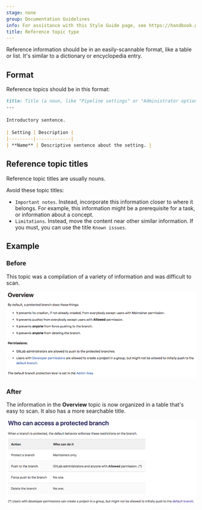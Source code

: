 ```yaml
---
stage: none
group: Documentation Guidelines
info: For assistance with this Style Guide page, see https://handbook.gitlab.com/handbook/product/ux/technical-writing/#assignments-to-other-projects-and-subjects.
title: Reference topic type
---
```


Reference information should be in an easily-scannable format,
like a table or list. It's similar to a dictionary or encyclopedia entry.

## Format

Reference topics should be in this format:

```markdown
title: Title (a noun, like "Pipeline settings" or "Administrator options")
---

Introductory sentence.

| Setting | Description |
|---------|-------------|
| **Name** | Descriptive sentence about the setting. |
```

## Reference topic titles

Reference topic titles are usually nouns.

Avoid these topic titles:

- `Important notes`. Instead, incorporate this information
  closer to where it belongs. For example, this information might be a prerequisite
  for a task, or information about a concept.
- `Limitations`. Instead, move the content near other similar information.
  If you must, you can use the title `Known issues`.

## Example

### Before

This topic was a compilation of a variety of information and was difficult to scan.

![An example of a reference topic](img/reference_example1.png)

### After

The information in the **Overview** topic is now organized in a table
that's easy to scan. It also has a more searchable title.

![An example of a corrected reference topic](img/reference_example2.png)
